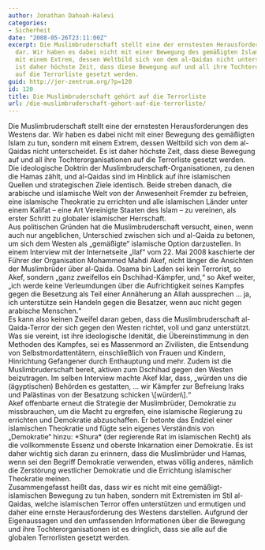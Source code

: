 ```yaml
---
author: Jonathan Dahoah-Halevi
categories:
- Sicherheit
date: "2008-05-26T23:11:00Z"
excerpt: Die Muslimbruderschaft stellt eine der ernstesten Herausforderungen des Westens
  dar. Wir haben es dabei nicht mit einer Bewegung des gemäßigten Islam zu tun, sondern
  mit einem Extrem, dessen Weltbild sich von dem al-Qaidas nicht unterscheidet. Es
  ist daher höchste Zeit, dass diese Bewegung auf und all ihre Tochterorganisationen
  auf die Terrorliste gesetzt werden.
guid: http://jer-zentrum.org/?p=120
id: 120
title: Die Muslimbruderschaft gehört auf die Terrorliste
url: /die-muslimbruderschaft-gehort-auf-die-terrorliste/
---
```


<div><font size=""3"">Die Muslimbruderschaft stellt eine der ernstesten Herausforderungen des Westens dar. Wir haben es dabei nicht mit einer Bewegung des gemäßigten Islam zu tun, sondern mit einem Extrem, dessen Weltbild sich von dem al-Qaidas nicht unterscheidet. Es ist daher höchste Zeit, dass diese Bewegung auf und all ihre Tochterorganisationen auf die Terrorliste gesetzt werden.</font></div><div><font size=""3""> </font></div><div><font size=""3"">Die ideologische Doktrin der Muslimbruderschaft-Organisationen, zu denen die Hamas zählt, und al-Qaidas sind im Hinblick auf ihre islamischen Quellen und strategischen Ziele identisch. Beide streben danach, die arabische und islamische Welt von der Anwesenheit Fremder zu befreien, eine islamische Theokratie zu errichten und alle islamischen Länder unter einem Kalifat – eine Art Vereinigte Staaten des Islam – zu vereinen, als erster Schritt zu globaler islamischer Herrschaft.</font></div><div><font size=""3""> </font></div><div><font size=""3"">Aus politischen Gründen hat die Muslimbruderschaft versucht, einen, wenn auch nur angeblichen, Unterschied zwischen sich und al-Qaida zu betonen, um sich dem Westen als „gemäßigte“ islamische Option darzustellen. In einem Interview mit der Internetseite „Ilaf“ vom 22. Mai 2008 kaschierte der Führer der Organisation Mohammed Mahdi Akef, nicht länger die Ansichten der Muslimbrüder über al-Qaida. Osama bin Laden sei kein Terrorist, so Akef, sondern „ganz zweifellos ein Dschihad-Kämpfer, und,“ so Akef weiter, „ich werde keine Verleumdungen über die Aufrichtigkeit seines Kampfes gegen die Besetzung als Teil einer Annäherung an Allah aussprechen … ja, ich unterstütze sein Handeln gegen die Besatzer, wenn auc nicht gegen arabische Menschen.“</font></div><div><font size=""3""> </font></div><div><font size=""3"">Es kann also keinen Zweifel daran geben, dass die Muslimbruderschaft al-Qaida-Terror der sich gegen den Westen richtet, voll und ganz unterstützt. Was sie vereint, ist ihre ideologische Idenität, die Übereinstimmung in den Methoden des Kampfes, sei es Massenmord an Zivilisten, die Entsendung von Selbstmordattentätern, einschließlich von Frauen und Kindern, Hinrichtung Gefangener durch Enthauptung und mehr. Zudem ist die Muslimbruderschaft bereit, aktiven zum Dschihad gegen den Westen beizutragen. Im selben Interview machte Akef klar, dass, „würden uns die (ägyptischen) Behörden es gestatten, … wir Kämpfer zur Befreiung Iraks und Palästinas von der Besatzung schicken \[würden\].“</font></div><div><font size=""3""> </font></div><div><font size=""3"">Akef offenbarte erneut die Strategie der Muslimbrüder, Demokratie zu missbrauchen, um die Macht zu ergreifen, eine islamische Regierung zu errichten und Demokratie abzuschaffen. Er betonte das Endziel einer islamischen Theokratie und fügte sein eigenes Verständnis von „Demokratie“ hinzu: *Shura* (der regierende Rat im islamischen Recht) als die vollkommenste Essenz und oberste Inkarnation einer Demokratie. Es ist daher wichtig sich daran zu erinnern, dass die Muslimbrüder und Hamas, wenn sei den Begriff Demokratie verwenden, etwas völlig anderes, nämlich die Zerstörung westlicher Demokratie und die Errichtung islamischer Theokratie meinen.</font></div><div><font size=""3""> </font></div><div><font size=""3"">Zusammengefasst heißt das, dass wir es nicht mit eine gemäßigt-islamischen Bewegung zu tun haben, sondern mit Extremisten im Stil al-Qaidas, welche islamischen Terror offen unterstützen und ermutigen und daher eine ernste Herausforderung des Westens darstellen. Aufgrund der Eigenaussagen und den umfassenden Informationen über die Bewegung und ihre Tochterorganisationen ist es dringlich, dass sie alle auf die globalen Terrorlisten gesetzt werden.</font></div><div> </div>